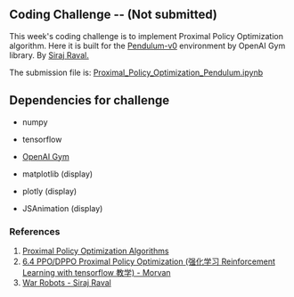 ## Coding Challenge -- (Not submitted)

This week's coding challenge is to implement Proximal Policy Optimization algorithm. Here it is built for the <a href="https://gym.openai.com/envs/Pendulum-v0/">Pendulum-v0</a> environment by OpenAI Gym library. By <a href="https://github.com/llSourcell/AI_for_Video_Games_Syllabus">Siraj Raval.</a>

The submission file is: <a href="Proximal_Policy_Optimization_Pendulum.ipynb">Proximal_Policy_Optimization_Pendulum.ipynb</a>

## Dependencies for challenge

* numpy
* tensorflow
* [OpenAI Gym](https://gym.openai.com/docs/)

* matplotlib (display)
* plotly (display)
* JSAnimation (display)


### References

1. [Proximal Policy Optimization Algorithms](https://arxiv.org/pdf/1707.06347.pdf)
2. [6.4 PPO/DPPO Proximal Policy Optimization (强化学习 Reinforcement Learning with tensorflow 教学) - Morvan](https://www.youtube.com/watch?v=_B2oMdOVVJc&t=348s&ab_channel=%E5%91%A8%E8%8E%AB%E7%83%A6)
3. [War Robots - Siraj Raval](https://www.youtube.com/watch?v=tm5kQmjfZN8&ab_channel=SirajRaval)